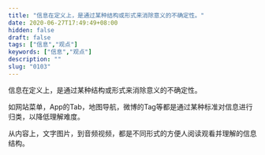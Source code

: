 ```yaml
---
title: "信息在定义上，是通过某种结构或形式来消除意义的不确定性。"
date: 2020-06-27T17:49:49+08:00
hidden: false
draft: false
tags: ["信息","观点"]
keywords: ["信息","观点"]
description: ""
slug: "0103"
---
```

信息在定义上，是通过某种结构或形式来消除意义的不确定性。

如网站菜单，App的Tab，地图导航，微博的Tag等都是通过某种标准对信息进行归类，以降低理解难度。

从内容上，文字图片，到音频视频，都是不同形式的方便人阅读观看并理解的信息结构。